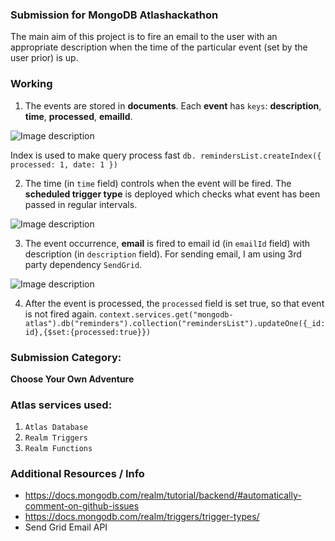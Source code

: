 ### Submission for MongoDB Atlashackathon
The main aim of this project is to fire an email to the user with an appropriate description when the time of the particular event (set by the user prior) is up.

### Working
1. The events are stored in **documents**. Each **event** has `keys`: **description**, **time**, **processed**, **emailId**.

![Image description](https://dev-to-uploads.s3.amazonaws.com/uploads/articles/1ru9vi013vbqrfa4bdod.png)

Index is used to make query process fast
`db. remindersList.createIndex({ processed: 1, date: 1 })`

2. The time (in `time` field) controls when the event will be fired. The **scheduled trigger type** is deployed which checks what event has been passed in regular intervals.

![Image description](https://dev-to-uploads.s3.amazonaws.com/uploads/articles/lymxcklp0hoqkq4jyizk.png)

3. The event occurrence, **email** is fired to email id (in `emailId` field) with description (in `description` field). For sending email, I am using 3rd party dependency `SendGrid`.

![Image description](https://dev-to-uploads.s3.amazonaws.com/uploads/articles/dmxh1zpfoa4241ncfux2.png)


4. After the event is processed, the `processed` field is set true, so that event is not fired again.
 `context.services.get("mongodb-atlas").db("reminders").collection("remindersList").updateOne({_id:id},{$set:{processed:true}})`


### Submission Category: 
**Choose Your Own Adventure**

### Atlas services used:
1. `Atlas Database`
2. `Realm Triggers`
3. `Realm Functions`

### Additional Resources / Info

- https://docs.mongodb.com/realm/tutorial/backend/#automatically-comment-on-github-issues
- https://docs.mongodb.com/realm/triggers/trigger-types/
- Send Grid Email API
